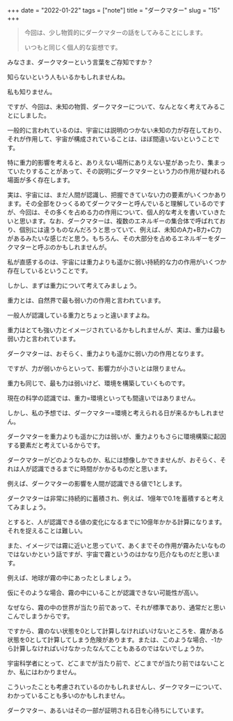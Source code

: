 +++
date = "2022-01-22"
tags = ["note"]
title = "ダークマター"
slug = "15"
+++

> 今回は、少し物質的にダークマターの話をしてみることにします。
> 
> いつもと同じく個人的な妄想です。

みなさま、ダークマターという言葉をご存知ですか？

知らないという人もいるかもしれませんね。

私も知りません。

ですが、今回は、未知の物質、ダークマターについて、なんとなく考えてみることにしました。

一般的に言われているのは、宇宙には説明のつかない未知の力が存在しており、それが作用して、宇宙が構成されていることは、ほぼ間違いないということです。

特に重力的影響を考えると、ありえない場所にありえない星があったり、集まっていたりすることがあって、その説明にダークマターという力の作用が疑われる場面が多く存在します。

実は、宇宙には、まだ人間が認識し、把握できていない力の要素がいくつかあります。その全部をひっくるめてダークマターと呼んでいると理解しているのですが、今回は、その多くを占める力の作用について、個人的な考えを書いていきたいと思います。なお、ダークマターは、複数のエネルギーの集合体で呼ばれており、個別には違うものなんだろうと思っていて、例えば、未知のA力+B力+C力があるみたいな感じだと思う。もちろん、その大部分を占めるエネルギーをダークマターと呼ぶのかもしれませんが。

私が直感するのは、宇宙には重力よりも遥かに弱い持続的な力の作用がいくつか存在しているということです。

しかし、まずは重力について考えてみましょう。

重力とは、自然界で最も弱い力の作用と言われています。

一般人が認識している重力とちょっと違いますよね。

重力はとても強い力とイメージされているかもしれませんが、実は、重力は最も弱い力と言われています。

ダークマターは、おそらく、重力よりも遥かに弱い力の作用となります。

ですが、力が弱いからといって、影響力が小さいとは限りません。

重力も同じで、最も力は弱いけど、環境を構築していくものです。

現在の科学の認識では、重力=環境といっても間違いではありません。

しかし、私の予想では、ダークマター=環境と考えられる日が来るかもしれません。

ダークマターを重力よりも遥かに力は弱いが、重力よりもさらに環境構築に起因する要素だと考えているからです。

ダークマターがどのようなものか、私には想像しかできませんが、おそらく、それは人が認識できるまでに時間がかかるものだと思います。

例えば、ダークマターの影響を人間が認識できる値で1とします。

ダークマターは非常に持続的に蓄積され、例えば、1億年で0.1を蓄積すると考えてみましょう。

とすると、人が認識できる値の変化になるまでに10億年かかる計算になります。それを捉えることは難しい。

また、イメージでは霧に近いと思っていて、あくまでその作用が霧みたいなものではないかという話ですが、宇宙で霧というのはかなり厄介なものだと思います。

例えば、地球が霧の中にあったとしましょう。

仮にそのような場合、霧の中にいることが認識できない可能性が高い。

なぜなら、霧の中の世界が当たり前であって、それが標準であり、通常だと思いこんでしまうからです。

ですから、霧のない状態を0として計算しなければいけないところを、霧がある状態を0として計算してしまう危険があります。または、このような場合、-1から計算しなければいけなかったなんてこともあるのではないでしょうか。

宇宙科学者にとって、どこまでが当たり前で、どこまでが当たり前ではないことか、私にはわかりません。

こういったことも考慮されているのかもしれませんし、ダークマターについて、わかっていることも多いのかもしれません。

ダークマター、あるいはその一部が証明される日を心待ちにしています。

